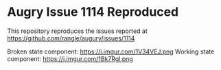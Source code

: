# Augry Issue 1114 Reproduced

This repository reproduces the issues reported at https://github.com/rangle/augury/issues/1114

Broken state component: https://i.imgur.com/1V34VEJ.png
Working state component: https://i.imgur.com/1Bk7Rgl.png

